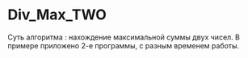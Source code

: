 # Div_Max_TWO


Суть алгоритма : нахождение максимальной суммы двух чисел. В примере приложено 2-е программы, с разным временем работы.
